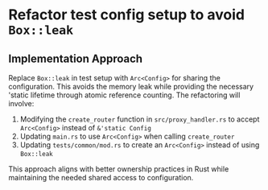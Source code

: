 # Refactor test config setup to avoid `Box::leak`

## Implementation Approach
Replace `Box::leak` in test setup with `Arc<Config>` for sharing the configuration. This avoids the memory leak while providing the necessary 'static lifetime through atomic reference counting. The refactoring will involve:

1. Modifying the `create_router` function in `src/proxy_handler.rs` to accept `Arc<Config>` instead of `&'static Config`
2. Updating `main.rs` to use `Arc<Config>` when calling `create_router`
3. Updating `tests/common/mod.rs` to create an `Arc<Config>` instead of using `Box::leak`

This approach aligns with better ownership practices in Rust while maintaining the needed shared access to configuration.
